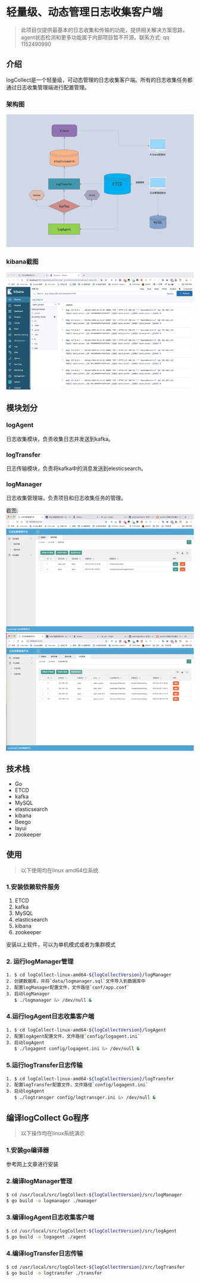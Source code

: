 # 轻量级、动态管理日志收集客户端

> 此项目仅提供最基本的日志收集和传输的功能，提供相关解决方案思路，agent状态检测和更多功能属于内部项目暂不开源。联系方式: qq 1152490990

## 介绍
logCollect是一个轻量级，可动态管理的日志收集客户端。所有的日志收集任务都通过日志收集管理端进行配置管理。

### 架构图
![架构图](./images/logcollects.png)

### kibana截图
![kibana_demo](./images/kibana_demo.png)

## 模块划分
### logAgent
日志收集模块，负责收集日志并发送到kafka。

### logTransfer
日志传输模块，负责将kafka中的消息发送到elesticsearch。

### logManager
日志收集管理端，负责项目和日志收集任务的管理。

截图:
![项目管理](./images/project_list.png)
![日志管理](./images/log_list.png)

## 技术栈
+  Go
+  ETCD
+  kafka
+  MySQL
+  elasticsearch
+  kibana
+  Beego
+  layui
+  zookeeper

## 使用

> 以下使用均在linux amd64位系统

### 1.安装依赖软件服务
1. ETCD
2. kafka
3. MySQL
4. elasticsearch
5. kibana
6. zookeeper

安装以上软件，可以为单机模式或者为集群模式

### 2. 运行logManager管理

```bash
1. $ cd logCollect-linux-amd64-${logCollectVersion}/logManager
2. 创建数据库，并将`data/logmanager.sql`文件导入到数据库中
2. 配置logManager配置文件，文件路径`conf/app.conf`
3. 启动logManager
   $ ./logmanager &> /dev/null &
```

### 4.运行logAgent日志收集客户端

```bash
1. $ cd logCollect-linux-amd64-${logCollectVersion}/logAgent
2. 配置logAgent配置文件，文件路径`config/logagent.ini`
3. 启动logAgent
   $ ./logagent config/logagent.ini &> /dev/null &
```

### 5.运行logTransfer日志传输

```bash
1. $ cd logCollect-linux-amd64-${logCollectVersion}/logTransfer
2. 配置logTransfer配置文件，文件路径`config/logagent.ini`
3. 启动logAgent
   $ ./logtransger config/logtransger.ini &> /dev/null &
```

## 编译logCollect Go程序
> 以下操作均在linux系统演示

### 1.安装go编译器
参考网上文章进行安装

### 2.编译logManager管理

```bash
$ cd /usr/local/src/logCollect-${logCollectVersion}/src/logManager
$ go build -o logmanager ./manager
```

### 3.编译logAgent日志收集客户端

```bash
$ cd /usr/local/src/logCollect-${logCollectVersion}/src/logAgent
$ go build -o logagent ./agent
```

### 4.编译logTransfer日志传输

```bash
$ cd /usr/local/src/logCollect-${logCollectVersion}/src/logTransfer
$ go build -o logtransfer ./transfer
```
